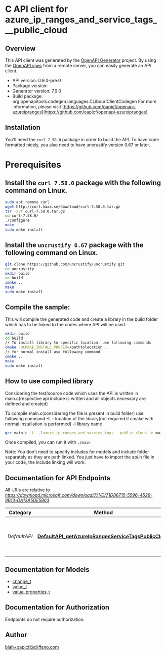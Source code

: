 # C API client for azure_ip_ranges_and_service_tags___public_cloud

## Overview
This API client was generated by the [OpenAPI Generator](https://openapi-generator.tech) project. By using the [OpenAPI spec](https://openapis.org) from a remote server, you can easily generate an API client.

- API version: 0.9.0-pre.0
- Package version: 
- Generator version: 7.9.0
- Build package: org.openapitools.codegen.languages.CLibcurlClientCodegen
For more information, please visit [https://github.com/oapicf/openapi-azureipranges](https://github.com/oapicf/openapi-azureipranges)

## Installation
You'll need the `curl 7.58.0` package in order to build the API. To have code formatted nicely, you also need to have uncrustify version 0.67 or later.

# Prerequisites

## Install the `curl 7.58.0` package with the following command on Linux.
```bash
sudo apt remove curl
wget http://curl.haxx.se/download/curl-7.58.0.tar.gz
tar -xvf curl-7.58.0.tar.gz
cd curl-7.58.0/
./configure
make
sudo make install
```
## Install the `uncrustify 0.67` package with the following command on Linux.
```bash
git clone https://github.com/uncrustify/uncrustify.git
cd uncrustify
mkdir build
cd build
cmake ..
make
sudo make install
```

## Compile the sample:
This will compile the generated code and create a library in the build folder which has to be linked to the codes where API will be used.
```bash
mkdir build
cd build
// To install library to specific location, use following commands
cmake -DCMAKE_INSTALL_PREFIX=/pathtolocation ..
// for normal install use following command
cmake ..
make
sudo make install
```
## How to use compiled library
Considering the test/source code which uses the API is written in main.c(respective api include is written and all objects necessary are defined and created)

To compile main.c(considering the file is present in build folder) use following command
-L - location of the library(not required if cmake with normal installation is performed)
-l library name
```bash
gcc main.c -L. -lazure_ip_ranges_and_service_tags___public_cloud -o main
```
Once compiled, you can run it with ``` ./main ```

Note: You don't need to specify includes for models and include folder separately as they are path linked. You just have to import the api.h file in your code, the include linking will work.

## Documentation for API Endpoints

All URIs are relative to *https://download.microsoft.com/download/7/1/D/71D86715-5596-4529-9B13-DA13A5DE5B63*

Category | Method | HTTP request | Description
------------ | ------------- | ------------- | -------------
*DefaultAPI* | [**DefaultAPI_getAzureIpRangesServiceTagsPublicCloud**](docs/DefaultAPI.md#DefaultAPI_getAzureIpRangesServiceTagsPublicCloud) | **GET** /ServiceTags_Public_{version}.json | Get Azure IP Ranges and Service Tags - Public Cloud


## Documentation for Models

 - [change_t](docs/change.md)
 - [value_t](docs/value.md)
 - [value_properties_t](docs/value_properties.md)


## Documentation for Authorization

Endpoints do not require authorization.


## Author

blah+oapicf@cliffano.com

